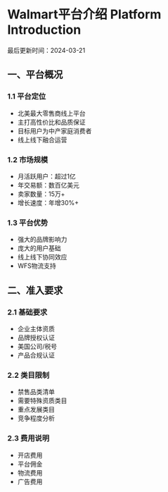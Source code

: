 # Walmart平台介绍 Platform Introduction

最后更新时间：2024-03-21

## 一、平台概况
### 1.1 平台定位
- 北美最大零售商线上平台
- 主打高性价比和品质保证
- 目标用户为中产家庭消费者
- 线上线下融合运营

### 1.2 市场规模
- 月活跃用户：超过1亿
- 年交易额：数百亿美元
- 卖家数量：15万+
- 增长速度：年增30%+

### 1.3 平台优势
- 强大的品牌影响力
- 庞大的用户基础
- 线上线下协同效应
- WFS物流支持

## 二、准入要求
### 2.1 基础要求
- 企业主体资质
- 品牌授权认证
- 美国公司/税号
- 产品合规认证

### 2.2 类目限制
- 禁售品类清单
- 需要特殊资质类目
- 重点发展类目
- 竞争程度分析

### 2.3 费用说明
- 开店费用
- 平台佣金
- 物流费用
- 广告费用 